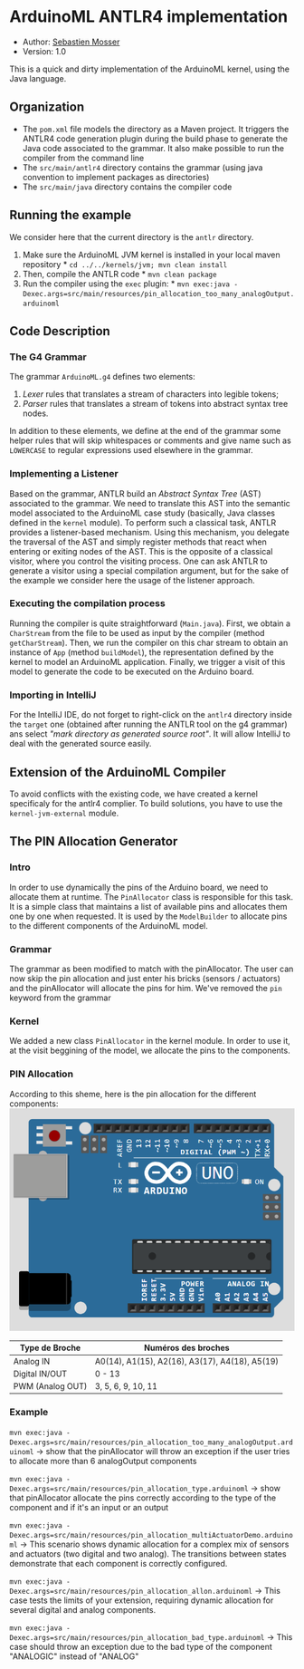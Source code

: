 # ArduinoML ANTLR4 implementation

  * Author: [Sebastien Mosser](mailto?mosser@i3s.unice.fr)
  * Version: 1.0

This is a quick and dirty implementation of the ArduinoML kernel, using the Java language.

## Organization

  * The `pom.xml` file models the directory as a Maven project. It triggers the ANTLR4 code generation plugin during 
    the build phase to generate the Java code associated to the grammar. It also make possible to run the compiler
    from the command line
  * The `src/main/antlr4` directory contains the grammar (using java convention to implement packages as directories)
  * The `src/main/java` directory contains the compiler code


## Running the example

We consider here that the current directory is the `antlr` directory. 

  1. Make sure the ArduinoML JVM kernel is installed in your local maven repository
    * `cd ../../kernels/jvm; mvn clean install`
  2. Then, compile the ANTLR code
    * `mvn clean package`
  3. Run the compiler using the `exec` plugin:
    * `mvn exec:java -Dexec.args=src/main/resources/pin_allocation_too_many_analogOutput.arduinoml`
    
## Code Description

### The G4 Grammar

The grammar `ArduinoML.g4` defines two elements:

  1. _Lexer_ rules that translates a stream of characters into legible tokens;
  2. _Parser_ rules that translates a stream of tokens into abstract syntax tree nodes.

In addition to these elements, we define at the end of the grammar some helper rules that will skip whitespaces or comments and give name such as `LOWERCASE` to regular expressions used elsewhere in the grammar.


### Implementing a Listener
Based on the grammar, ANTLR build an _Abstract Syntax Tree_ (AST) associated to the grammar. We need to translate this AST into the semantic model associated to the ArduinoML case study (basically, Java classes defined in the `kernel` module).
To perform such a classical task, ANTLR provides a listener-based mechanism. Using this mechanism, you delegate the traversal of the AST and simply register methods that react when entering or exiting nodes of the AST. This is the opposite of a classical visitor, where you control the visiting process. One can ask ANTLR to generate a visitor using a special compilation argument, but for the sake of the example we consider here the usage of the listener approach.

### Executing the compilation process
Running the compiler is quite straightforward (`Main.java`).
First, we obtain a `CharStream` from the file to be used as input by the compiler (method `getCharStream`). Then, we run the compiler on this char stream to obtain an instance of `App` (method `buildModel`), the representation defined by the kernel to model an ArduinoML application. Finally, we trigger a visit of this model to generate the code to be executed on the Arduino board.

### Importing in IntelliJ

For the IntelliJ IDE, do not forget to right-click on the `antlr4` directory inside the `target` one (obtained after running the ANTLR tool on the g4 grammar) ans select _"mark directory as generated source root"_. It will allow IntelliJ to deal with the generated source easily.

## Extension of the ArduinoML Compiler
To avoid conflicts with the existing code, we have created a kernel specificaly for the antlr4 complier. To build solutions, you have to use the `kernel-jvm-external` module.

## The PIN Allocation Generator
### Intro
In order to use dynamically the pins of the Arduino board, we need to allocate them at runtime. The `PinAllocator` class is responsible for this task. It is a simple class that maintains a list of available pins and allocates them one by one when requested. It is used by the `ModelBuilder` to allocate pins to the different components of the ArduinoML model.

### Grammar
The grammar as been modified to match with the pinAllocator. The user can now skip the pin allocation and just enter his bricks (sensors / actuators) and the pinAllocator will allocate the pins for him.
We've removed the `pin` keyword from the grammar

### Kernel
We added a new class `PinAllocator` in the kernel module. In order to use it, at the visit beggining of the model, we allocate the pins to the components.

### PIN Allocation
According to this sheme, here is the pin allocation for the different components:
![Pin Allocation](../../docs/arduino_uno.png)

| Type de Broche	 | Numéros des broches                             |
|-----------------|-------------------------------------------------|
| Analog IN       | 	A0(14), A1(15), A2(16), A3(17), A4(18), A5(19) |
| Digital IN/OUT  | 	0 - 13                                         |
| PWM (Analog OUT)	| 3, 5, 6, 9, 10, 11                              |

### Example

`mvn exec:java -Dexec.args=src/main/resources/pin_allocation_too_many_analogOutput.arduinoml`
-> show that the pinAllocator will throw an exception if the user tries to allocate more than 6 analogOutput components

`mvn exec:java -Dexec.args=src/main/resources/pin_allocation_type.arduinoml`
-> show that pinAllocator allocate the pins correctly according to the type of the component and if it's an input or an output

`mvn exec:java -Dexec.args=src/main/resources/pin_allocation_multiActuatorDemo.arduinoml`
->  This scenario shows dynamic allocation for a complex mix of sensors and actuators (two digital and two analog). The transitions between states demonstrate that each component is correctly configured.

`mvn exec:java -Dexec.args=src/main/resources/pin_allocation_allon.arduinoml`
-> This case tests the limits of your extension, requiring dynamic allocation for several digital and analog components.

`mvn exec:java -Dexec.args=src/main/resources/pin_allocation_bad_type.arduinoml`
-> This case should throw an exception due to the bad type of the component "ANALOGIC" instead of "ANALOG"